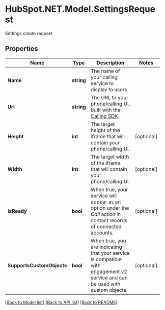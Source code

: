 # HubSpot.NET.Model.SettingsRequest
Settings create request

## Properties

Name | Type | Description | Notes
------------ | ------------- | ------------- | -------------
**Name** | **string** | The name of your calling service to display to users. | 
**Url** | **string** | The URL to your phone/calling UI, built with the [Calling SDK](#). | 
**Height** | **int** | The target height of the iframe that will contain your phone/calling UI. | [optional] 
**Width** | **int** | The target width of the iframe that will contain your phone/calling UI. | [optional] 
**IsReady** | **bool** | When true, your service will appear as an option under the *Call* action in contact records of connected accounts. | [optional] 
**SupportsCustomObjects** | **bool** | When true, you are indicating that your service is compatible with engagement v2 service and can be used with custom objects. | [optional] 

[[Back to Model list]](../README.md#documentation-for-models) [[Back to API list]](../README.md#documentation-for-api-endpoints) [[Back to README]](../README.md)

